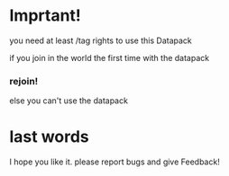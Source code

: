 # Imprtant! 
you need at least /tag rights to use this Datapack

if you join in the world the first time with the datapack
### rejoin!
else you can't use the datapack

# last words
I hope you like it.
please report bugs and give Feedback!
